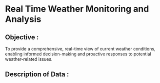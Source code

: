 # Real Time Weather Monitoring and Analysis </br>

## Objective : 
To provide a comprehensive, real-time view of current weather conditions, enabling informed decision-making and proactive responses to potential weather-related issues. </br>

## Description of Data :

